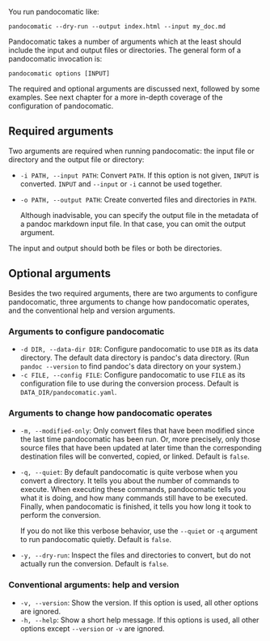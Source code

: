 You run pandocomatic like:

~~~{.bash}
pandocomatic --dry-run --output index.html --input my_doc.md
~~~

Pandocomatic takes a number of arguments which at the least should include the
input and output files or directories. The general form of a pandocomatic
invocation is:

    pandocomatic options [INPUT]

The required and optional arguments are discussed next, followed by some
examples. See next chapter for a more in-depth coverage of the configuration
of pandocomatic.

## Required arguments

Two arguments are required when running pandocomatic: the input file or
directory and the output file or directory:

-   `-i PATH, --input PATH`: Convert `PATH`. If this option is not given, `INPUT` is converted. `INPUT`
    and `--input` or `-i` cannot be used together.
-   `-o PATH, --output PATH`: Create converted files and directories in `PATH`.
  
    Although inadvisable, you can specify the output file in the metadata of a
    pandoc markdown input file. In that case, you can omit the output
    argument.

The input and output should both be files or both be directories.

## Optional arguments

Besides the two required arguments, there are two arguments to configure
pandocomatic, three arguments to change how pandocomatic operates, and the
conventional help and version arguments.

### Arguments to configure pandocomatic

-   `-d DIR, --data-dir DIR`: Configure pandocomatic to use `DIR` as its data directory. The default
    data directory is pandoc's data directory. (Run `pandoc --version` to find
    pandoc's data directory on your system.)
-   `-c FILE, --config FILE`: Configure pandocomatic to use `FILE` as its configuration file to use
    during the conversion process. Default is `DATA_DIR/pandocomatic.yaml`.

### Arguments to change how pandocomatic operates

-   `-m, --modified-only`: Only convert files that have been modified since the last time
    pandocomatic has been run. Or, more precisely, only those source files
    that have been updated at later time than the corresponding destination
    files will be converted, copied, or linked.  Default is `false`.
-   `-q, --quiet`: By default pandocomatic is quite verbose when you convert a directory. It
    tells you about the number of commands to execute. When executing these
    commands, pandocomatic tells you what it is doing, and how many commands
    still have to be executed. Finally, when pandocomatic is finished, it
    tells you how long it took to perform the conversion.
  
    If you do not like this verbose behavior, use the `--quiet` or `-q`
    argument to run pandocomatic quietly. Default is `false`.
-   `-y, --dry-run`: Inspect the files and directories to convert, but do not actually run the
    conversion. Default is `false`.

### Conventional arguments: help and version

-   `-v, --version`: Show the version. If this option is used, all other options are ignored.
-   `-h, --help`: Show a short help message. If this options is used, all other options
    except `--version` or `-v` are ignored.
